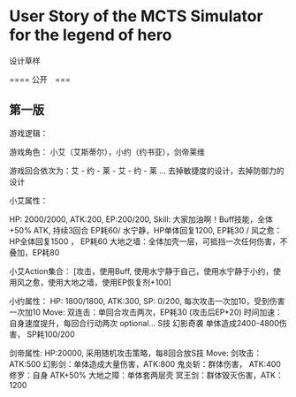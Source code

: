 # User Story of the MCTS Simulator for the legend of hero

设计草样

==== 公开　===

## 第一版

游戏逻辑：

游戏角色： 小艾（艾斯蒂尔），小约（约书亚），剑帝莱维

游戏回合依次为：艾 - 约 - 莱 - 艾 - 约 - 莱 ... 去掉敏捷度的设计，去掉防御力的设计

小艾属性：

HP: 2000/2000, ATK:200, EP:200/200,
Skill: 大家加油啊！Buff技能，全体 +50% ATK, 持续3回合 EP耗60/ 
水宁静，HP单体回复1200, EP耗30 / 
风之愈：HP全体回复1500 ， EP耗60
大地之墙：全体加壳一层，可抵挡一次任何伤害，不叠加，EP耗80

小艾Action集合：
[攻击，使用Buff, 使用水宁静于自己，使用水宁静于小约，使用风之愈，使用大地之墙，使用EP恢复剂+100]

小约属性：
HP: 1800/1800, ATK:300, SP: 0/200, 每次攻击一次加10，受到伤害一次加10
Move:
双连击：单回合攻击两次，EP耗30 (攻击后EP+20)
时间加速：自身速度提升，每回合行动两次 optional...
S技 幻影奇袭 单体造成2400-4800伤害， SP耗100/200

剑帝属性:
HP:20000, 采用随机攻击策略，每8回合放S技
Move:
剑攻击： ATK:500
幻影剑：单体造成大量伤害，ATK:800
鬼炎斩：群体伤害， ATK:400
修罗：自身 ATK+50%
大地之障：单体套两层壳
冥王剑：群体毁灭伤害，ATK：1200
